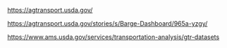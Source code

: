 https://agtransport.usda.gov/

https://agtransport.usda.gov/stories/s/Barge-Dashboard/965a-yzgy/

https://www.ams.usda.gov/services/transportation-analysis/gtr-datasets
